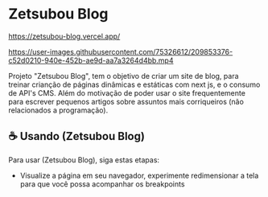 # Zetsubou Blog

<!---Esses são exemplos. Veja https://shields.io para outras pessoas ou para personalizar este conjunto de escudos. Você pode querer incluir dependências, status do projeto e informações de licença aqui--->

https://zetsubou-blog.vercel.app/

https://user-images.githubusercontent.com/75326612/209853376-c52d0210-940e-452b-ae9d-aa7a3264d4bb.mp4


Projeto "Zetsubou Blog", tem o objetivo de criar um site de blog, para treinar crianção de páginas dinâmicas e estáticas com next js, e o consumo de API's CMS. Além do motivação de poder usar o site frequentemente para escrever pequenos artigos sobre assuntos mais corriqueiros (não relacionados a programação).

## ☕ Usando (Zetsubou Blog)

Para usar (Zetsubou Blog), siga estas etapas:

- Visualize a página em seu navegador, experimente redimensionar a tela para que você possa acompanhar os breakpoints
